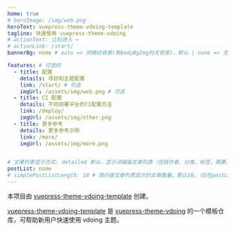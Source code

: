 ```yaml
---
home: true
# heroImage: /img/web.png
heroText: vuepress-theme-vdoing-template
tagline: 快速使用 vuepress-theme-vdoing
# actionText: 立刻进入 →
# actionLink: /start/
bannerBg: none # auto => 网格纹背景(有bodyBgImg时无背景)，默认 | none => 无 | '大图地址' | background: 自定义背景样式       提示：如发现文本颜色不适应你的背景时可以到palette.styl修改$bannerTextColor变量

features: # 可选的
  - title: 配置
    details: 项目和主题配置
    link: /start/ # 可选
    imgUrl: /assets/img/web.png # 可选
  - title: CI 配置
    details: 不同部署平台的CI配置方法
    link: /deploy/
    imgUrl: /assets/img/other.png
  - title: 更多参考
    details: 更多参考示例
    link: /more/
    imgUrl: /assets/img/more.png


# 文章列表显示方式: detailed 默认，显示详细版文章列表（包括作者、分类、标签、摘要、分页等）| simple => 显示简约版文章列表（仅标题和日期）| none 不显示文章列表
postList: none
# simplePostListLength: 10 # 简约版文章列表显示的文章数量，默认10。（仅在postList设置为simple时生效）
---
```


本项目由 [vuepress-theme-vdoing-template](https://github.com/u2sb/vuepress-theme-vdoing-template) 创建。

[vuepress-theme-vdoing-template](https://github.com/u2sb/vuepress-theme-vdoing-template) 是 [vuepress-theme-vdoing](https://github.com/xugaoyi/vuepress-theme-vdoing) 的一个模板仓库，可帮助新用户快速使用 vdoing 主题。
